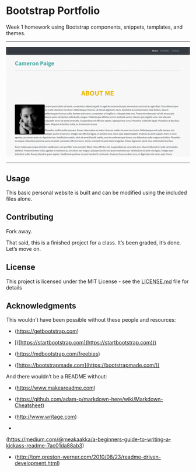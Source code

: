 # Bootstrap Portfolio

Week 1 homework using Bootstrap components, snippets, templates, and themes.

-----

![About Page Screen Capture](img/about-page-capture.png)

-----


## Usage

This basic personal website is built and can be modified using the included
files alone.


## Contributing

Fork away.

That said, this is a finished project for a class. It’s been graded, it’s done.
Let’s move on.


## License

This project is licensed under the MIT License - see the
[LICENSE.md](LICENSE.md) file for details


## Acknowledgments

This wouldn’t have been possible without these people and resources:

* (https://getbootstrap.com)

* [([https://startbootstrap.com](https://startbootstrap.com)))

* (https://mdbootstrap.com/freebies)

* ([https://bootstrapmade.com](https://bootstrapmade.com/))


And there wouldn’t be a README without:

* (https://www.makeareadme.com)

* (<https://github.com/adam-p/markdown-here/wiki/Markdown-Cheatsheet>)

* (http://www.writage.com)

*
(<https://medium.com/@meakaakka/a-beginners-guide-to-writing-a-kickass-readme-7ac01da88ab3>)

* (<http://tom.preston-werner.com/2010/08/23/readme-driven-development.html>)
